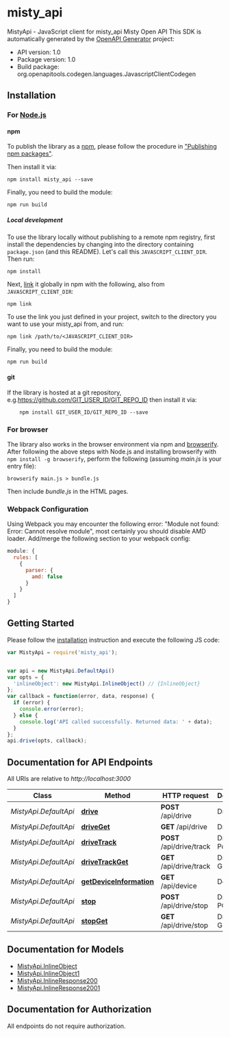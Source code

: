 # misty_api

MistyApi - JavaScript client for misty_api
Misty Open API
This SDK is automatically generated by the [OpenAPI Generator](https://openapi-generator.tech) project:

- API version: 1.0
- Package version: 1.0
- Build package: org.openapitools.codegen.languages.JavascriptClientCodegen

## Installation

### For [Node.js](https://nodejs.org/)

#### npm

To publish the library as a [npm](https://www.npmjs.com/), please follow the procedure in ["Publishing npm packages"](https://docs.npmjs.com/getting-started/publishing-npm-packages).

Then install it via:

```shell
npm install misty_api --save
```

Finally, you need to build the module:

```shell
npm run build
```

##### Local development

To use the library locally without publishing to a remote npm registry, first install the dependencies by changing into the directory containing `package.json` (and this README). Let's call this `JAVASCRIPT_CLIENT_DIR`. Then run:

```shell
npm install
```

Next, [link](https://docs.npmjs.com/cli/link) it globally in npm with the following, also from `JAVASCRIPT_CLIENT_DIR`:

```shell
npm link
```

To use the link you just defined in your project, switch to the directory you want to use your misty_api from, and run:

```shell
npm link /path/to/<JAVASCRIPT_CLIENT_DIR>
```

Finally, you need to build the module:

```shell
npm run build
```

#### git

If the library is hosted at a git repository, e.g.https://github.com/GIT_USER_ID/GIT_REPO_ID
then install it via:

```shell
    npm install GIT_USER_ID/GIT_REPO_ID --save
```

### For browser

The library also works in the browser environment via npm and [browserify](http://browserify.org/). After following
the above steps with Node.js and installing browserify with `npm install -g browserify`,
perform the following (assuming *main.js* is your entry file):

```shell
browserify main.js > bundle.js
```

Then include *bundle.js* in the HTML pages.

### Webpack Configuration

Using Webpack you may encounter the following error: "Module not found: Error:
Cannot resolve module", most certainly you should disable AMD loader. Add/merge
the following section to your webpack config:

```javascript
module: {
  rules: [
    {
      parser: {
        amd: false
      }
    }
  ]
}
```

## Getting Started

Please follow the [installation](#installation) instruction and execute the following JS code:

```javascript
var MistyApi = require('misty_api');


var api = new MistyApi.DefaultApi()
var opts = {
  'inlineObject': new MistyApi.InlineObject() // {InlineObject} 
};
var callback = function(error, data, response) {
  if (error) {
    console.error(error);
  } else {
    console.log('API called successfully. Returned data: ' + data);
  }
};
api.drive(opts, callback);

```

## Documentation for API Endpoints

All URIs are relative to *http://localhost:3000*

Class | Method | HTTP request | Description
------------ | ------------- | ------------- | -------------
*MistyApi.DefaultApi* | [**drive**](docs/DefaultApi.md#drive) | **POST** /api/drive | Drive POST
*MistyApi.DefaultApi* | [**driveGet**](docs/DefaultApi.md#driveGet) | **GET** /api/drive | Drive GET
*MistyApi.DefaultApi* | [**driveTrack**](docs/DefaultApi.md#driveTrack) | **POST** /api/drive/track | Drive Track Post
*MistyApi.DefaultApi* | [**driveTrackGet**](docs/DefaultApi.md#driveTrackGet) | **GET** /api/drive/track | Drive Track GET
*MistyApi.DefaultApi* | [**getDeviceInformation**](docs/DefaultApi.md#getDeviceInformation) | **GET** /api/device | Device GET
*MistyApi.DefaultApi* | [**stop**](docs/DefaultApi.md#stop) | **POST** /api/drive/stop | Drive Stop POST
*MistyApi.DefaultApi* | [**stopGet**](docs/DefaultApi.md#stopGet) | **GET** /api/drive/stop | Drive Stop GET


## Documentation for Models

 - [MistyApi.InlineObject](docs/InlineObject.md)
 - [MistyApi.InlineObject1](docs/InlineObject1.md)
 - [MistyApi.InlineResponse200](docs/InlineResponse200.md)
 - [MistyApi.InlineResponse2001](docs/InlineResponse2001.md)


## Documentation for Authorization

All endpoints do not require authorization.
